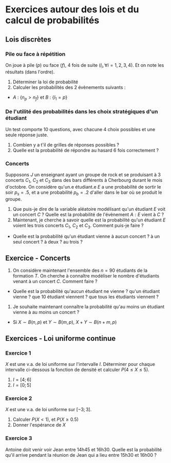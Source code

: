 # Exercices autour des lois et du calcul de probabilités

## Lois discrètes

### Pile ou face à répétition
On joue à pile ($p$) ou face ($f$), 4 fois de suite ($l_i, \forall i = 1, 2, 3, 4$). Et on note les résultats (dans l'ordre).

1. Déterminer la loi de probabilité 
2. Calculer les probabilités des 2 évènements suivants :
  - $A$ : $\{ n_p > n_f \}$ et $B$ : $\{l_1 = p\}$

### De l'utilité des probabilités dans les choix stratégiques d'un étudiant

Un test comporte 10 questions, avec chacune 4 choix possibles et une seule réponse juste.

1. Combien y a t'il de grilles de réponses possibles ?
2. Quelle est la probabilité de répondre au hasard 6 fois correctement ?

### Concerts

Supposons $J$ un enseignant ayant un groupe de rock et se produisant à 3 concerts $C_1$, $C_2$ et $C_3$ dans des bars différents à Cherbourg durant le mois d'octobre. On considère qu'un.e étudiant.e $E$ a une probabilité de sortir le soir $p_s=.5$, et a une probabilité $p_b=.2$ d'aller dans le bar où se produit le groupe.

1. Que puis-je dire de la variable aléatoire modélisant qu'un étudiant $E$ voit un concert $C$ ? Quelle est la probabilité de l'évènement $A : E$ vient à $C$ ?
1. Maintenant, je cherche à savoir quelle est la probabilité qu'un étudiant $E$ voient les trois concerts $C_1$, $C_2$ et $C_3$. Comment puis-je faire ?
  - Quelle est la probabilité qu'un étudiant vienne à aucun concert ? à un seul concert ? à deux ? au trois ?

## Exercice - Concerts

1. On considère maintenant l'ensemble des $n=90$ étudiants de la formation $T$. On cherche à connaître modéliser le nombre d'étudiants venant à un concert $C$. Comment faire ?
  - Quelle est la probabilité qu'aucun étudiant ne vienne ? qu'un étudiant vienne ? que 10 étudiant viennent ? que tous les étudiants viennent ?
1. Je souhaite maintenant connaître la probabilité qu'au moins un étudiant vienne à au moins un concert ?
  - Si $X \sim B(n, p)$ et $Y \sim B(m,p)$, $X+Y \sim B(n+m,p)$

## Exercices - Loi uniforme continue

### Exercice 1
$X$ est une v.a. de loi uniforme sur l'intervalle $I$. Déterminer pour chaque intervalle ci-dessous la fonction de densité et calculer $P(4 \le X \le 5)$.

1. $I = [4; 6]$
2. $I = [0; 5]$

### Exercice 2
$X$ est une v.a. de loi uniforme sur $[-3;3]$.

1. Calculer $P(X < 1)$, et $P(X \ge 0.5)$
1. Donner l'espérance de $X$

### Exercice 3
Antoine doit venir voir Jean entre 14h45 et 16h30. Quelle est la probabilité qu'il arrive pendant la réunion de Jean qui a lieu entre 15h30 et 16h00 ?


